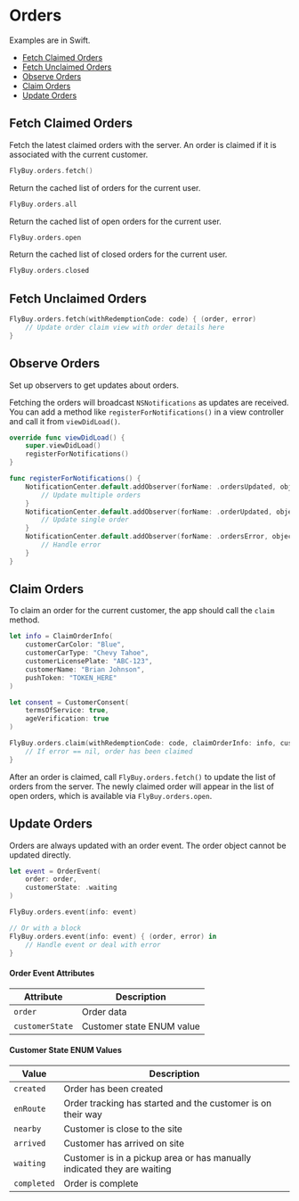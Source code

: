 # Orders

Examples are in Swift.

- [Fetch Claimed Orders](#fetch-claimed-orders)
- [Fetch Unclaimed Orders](#fetch-unclaimed-orders)
- [Observe Orders](#observe-orders)
- [Claim Orders](#claim-orders)
- [Update Orders](#update-orders)

## <span id="fetch-claimed-orders">Fetch Claimed Orders</span>

Fetch the latest claimed orders with the server. An order is claimed if it is associated with the current customer.

```swift
FlyBuy.orders.fetch()
```

Return the cached list of orders for the current user.

```swift
FlyBuy.orders.all
```

Return the cached list of open orders for the current user.

```swift
FlyBuy.orders.open
```

Return the cached list of closed orders for the current user.

```swift
FlyBuy.orders.closed
```

## <span id="fetch-unclaimed-orders">Fetch Unclaimed Orders</span>

```swift
FlyBuy.orders.fetch(withRedemptionCode: code) { (order, error)
    // Update order claim view with order details here
}
```

## <span id="observe-orders">Observe Orders</span>

Set up observers to get updates about orders.

Fetching the orders will broadcast `NSNotifications` as updates are received. You can add a method like `registerForNotifications()` in a view controller and call it from `viewDidLoad()`.

```swift
override func viewDidLoad() {
    super.viewDidLoad()
    registerForNotifications()
}

func registerForNotifications() {
    NotificationCenter.default.addObserver(forName: .ordersUpdated, object: nil, queue: nil) { (notification) in
        // Update multiple orders
    }
    NotificationCenter.default.addObserver(forName: .orderUpdated, object: nil, queue: nil) { (notification) in
        // Update single order
    }
    NotificationCenter.default.addObserver(forName: .ordersError, object: nil, queue: nil) { (notification) in
        // Handle error
    }
}
```

## <span id="claim-orders">Claim Orders</span>

To claim an order for the current customer, the app should call the `claim` method.

```swift
let info = ClaimOrderInfo(
    customerCarColor: "Blue",
    customerCarType: "Chevy Tahoe",
    customerLicensePlate: "ABC-123",
    customerName: "Brian Johnson",
    pushToken: "TOKEN_HERE"
)

let consent = CustomerConsent(
    termsOfService: true,
    ageVerification: true
)

FlyBuy.orders.claim(withRedemptionCode: code, claimOrderInfo: info, customerConsent: consent) { (order, error)
    // If error == nil, order has been claimed
}
```

After an order is claimed, call `FlyBuy.orders.fetch()` to update the list of orders from the server. The newly claimed order will appear in the list of open orders, which is available via `FlyBuy.orders.open`.

## <span id="update-orders">Update Orders</span>

Orders are always updated with an order event. The order object cannot be updated directly.

```swift
let event = OrderEvent(
    order: order,
    customerState: .waiting
)

FlyBuy.orders.event(info: event)

// Or with a block
FlyBuy.orders.event(info: event) { (order, error) in
    // Handle event or deal with error
}
```

#### Order Event Attributes

| Attribute       | Description               |
|-----------------|---------------------------|
| `order`         | Order data                |
| `customerState` | Customer state ENUM value |

#### Customer State ENUM Values

| Value       | Description                                                             |
|-------------|-------------------------------------------------------------------------|
| `created`   | Order has been created                                                  |
| `enRoute`   | Order tracking has started and the customer is on their way             |
| `nearby`    | Customer is close to the site                                           |
| `arrived`   | Customer has arrived on site                                            |
| `waiting`   | Customer is in a pickup area or has manually indicated they are waiting |
| `completed` | Order is complete                                                       |